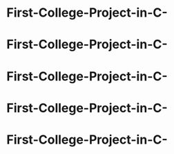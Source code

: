 # First-College-Project-in-C-
# First-College-Project-in-C-
# First-College-Project-in-C-
# First-College-Project-in-C-
# First-College-Project-in-C-

